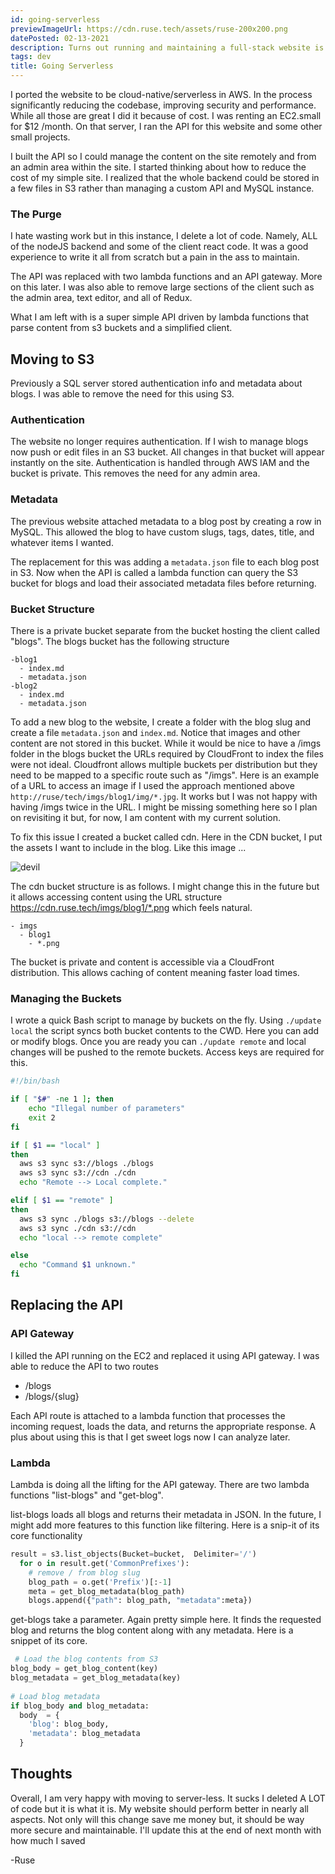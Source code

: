 ```yaml
---
id: going-serverless
previewImageUrl: https://cdn.ruse.tech/assets/ruse-200x200.png
datePosted: 02-13-2021
description: Turns out running and maintaining a full-stack website is a pain and can be expensive. So I deleted many lines of code and moved the site to use a serverless architecture.
tags: dev
title: Going Serverless
---
```

I ported the website to be cloud-native/serverless in AWS. In the process significantly reducing the codebase, improving security and performance. While all those are great I did it because of cost. I was renting an EC2.small for  $12 /month. On that server, I ran the API for this website and some other small projects.

I built the API so I could manage the content on the site remotely and from an admin area within the site. I started thinking about how to reduce the cost of my simple site. I realized that the whole backend could be stored in a few files in S3 rather than managing a custom API and MySQL instance. 

### The Purge

I hate wasting work but in this instance, I delete a lot of code. Namely, ALL of the nodeJS backend and some of the client react code. It was a good experience to write it all from scratch but a pain in the ass to maintain.

The API was replaced with two lambda functions and an API gateway. More on this later. I was also able to remove large sections of the client such as the admin area, text editor, and all of Redux. 

What I am left with is a super simple API driven by lambda functions that parse content from s3 buckets and a simplified client.

## Moving to S3

Previously a SQL server stored authentication info and metadata about blogs. I was able to remove the need for this using S3.

### Authentication

The website no longer requires authentication. If I wish to manage blogs now push or edit files in an S3 bucket. All changes in that bucket will appear instantly on the site. Authentication is handled through AWS IAM and the bucket is private. This removes the need for any admin area.

### Metadata

The previous website attached metadata to a blog post by creating a row in MySQL. This allowed the blog to have custom slugs, tags, dates, title, and whatever items I wanted. 

The replacement for this was adding a `metadata.json` file to each blog post in S3. Now when the API is called a lambda function can query the S3 bucket for blogs and load their associated metadata files before returning. 

### Bucket Structure

There is a private bucket separate from the bucket hosting the client called "blogs". The blogs bucket has the following structure

```
-blog1
  - index.md
  - metadata.json
-blog2
  - index.md
  - metadata.json
```

To add a new blog to the website, I create a folder with the blog slug and create a file `metadata.json` and `index.md`. Notice that images and other content are not stored in this bucket. While it would be nice to have a /imgs folder in the blogs bucket the URLs required by CloudFront to index the files were not ideal. Cloudfront allows multiple buckets per distribution but they need to be mapped to a specific route such as "/imgs". Here is an example of a URL to access an image if I used the approach mentioned above `http://ruse/tech/imgs/blog1/img/*.jpg`. It works but I was not happy with having /imgs twice in the URL. I might be missing something here so I plan on revisiting it but, for now, I am content with my current solution.

To fix this issue I created a bucket called cdn. Here in the CDN bucket, I put the assets I want to include in the blog. Like this image ...

![devil](https://cdn.ruse.tech/imgs/going-serverless/devil.jpeg)

The cdn bucket structure is as follows. I might change this in the future but it allows accessing content using the URL structure https://cdn.ruse.tech/imgs/blog1/*.png which feels natural.

```
- imgs
  - blog1
    - *.png
```

The bucket is private and content is accessible via a CloudFront distribution. This allows caching of content meaning faster load times.

### Managing the Buckets 

I wrote a quick Bash script to manage by buckets on the fly. Using `./update local` the script syncs both bucket contents to the CWD. Here you can add or modify blogs. Once you are ready you can `./update remote` and local changes will be pushed to the remote buckets. Access keys are required for this.

```bash
#!/bin/bash

if [ "$#" -ne 1 ]; then
    echo "Illegal number of parameters"
    exit 2
fi

if [ $1 == "local" ]
then
  aws s3 sync s3://blogs ./blogs
  aws s3 sync s3://cdn ./cdn
  echo "Remote --> Local complete."

elif [ $1 == "remote" ]
then
  aws s3 sync ./blogs s3://blogs --delete
  aws s3 sync ./cdn s3://cdn
  echo "local --> remote complete"

else
  echo "Command $1 unknown."
fi

```

## Replacing the API

### API Gateway

I killed the API running on the EC2 and replaced it using API gateway. I was able to reduce the API to two routes 

- /blogs
- /blogs/{slug}

Each API route is attached to a lambda function that processes the incoming request, loads the data, and returns the appropriate response. A plus about using this is that I get sweet logs now I can analyze later.

### Lambda 

Lambda is doing all the lifting for the API gateway. There are two lambda functions "list-blogs" and "get-blog". 

list-blogs loads all blogs and returns their metadata in JSON. In the future, I might add more features to this function like filtering. Here is a snip-it of its core functionality 

```python
result = s3.list_objects(Bucket=bucket,  Delimiter='/')
  for o in result.get('CommonPrefixes'):
    # remove / from blog slug
    blog_path = o.get('Prefix')[:-1]      
    meta = get_blog_metadata(blog_path)
    blogs.append({"path": blog_path, "metadata":meta})
```

get-blogs take a parameter. Again pretty simple here. It finds the requested blog and returns the blog content along with any metadata. Here is a snippet of its core.

```python 
 # Load the blog contents from S3
blog_body = get_blog_content(key)
blog_metadata = get_blog_metadata(key)
    
# Load blog metadata
if blog_body and blog_metadata:
  body  = {
    'blog': blog_body,
    'metadata': blog_metadata
  }
```

## Thoughts

Overall, I am very happy with moving to server-less. It sucks I deleted A LOT of code but it is what it is. My website should perform better in nearly all aspects. Not only will this change save me money but, it should be way more secure and maintainable. I'll update this at the end of next month with how much I saved 

-Ruse